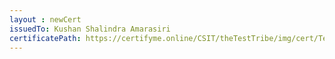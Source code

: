 ```yaml
--- 
layout : newCert 
issuedTo: Kushan Shalindra Amarasiri
certificatePath: https://certifyme.online/CSIT/theTestTribe/img/cert/TestFlix/KushanShalindraAmarasiri_a90fd.png
--- 
```

